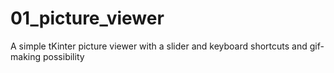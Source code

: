 # 01_picture_viewer
A simple tKinter picture viewer with a slider and keyboard shortcuts and gif-making possibility
